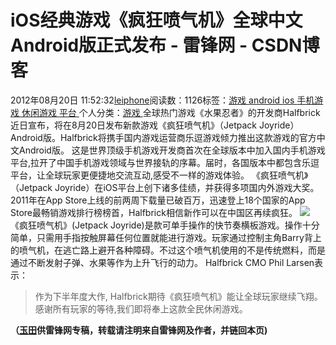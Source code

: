 
# iOS经典游戏《疯狂喷气机》全球中文Android版正式发布 - 雷锋网 - CSDN博客


2012年08月20日 11:52:32[leiphone](https://me.csdn.net/leiphone)阅读数：1126标签：[游戏																](https://so.csdn.net/so/search/s.do?q=游戏&t=blog)[android																](https://so.csdn.net/so/search/s.do?q=android&t=blog)[ios																](https://so.csdn.net/so/search/s.do?q=ios&t=blog)[手机游戏																](https://so.csdn.net/so/search/s.do?q=手机游戏&t=blog)[休闲游戏																](https://so.csdn.net/so/search/s.do?q=休闲游戏&t=blog)[平台																](https://so.csdn.net/so/search/s.do?q=平台&t=blog)[
							](https://so.csdn.net/so/search/s.do?q=休闲游戏&t=blog)[
																					](https://so.csdn.net/so/search/s.do?q=手机游戏&t=blog)个人分类：[游戏																](https://blog.csdn.net/leiphone/article/category/873391)
[
																								](https://so.csdn.net/so/search/s.do?q=手机游戏&t=blog)
[
				](https://so.csdn.net/so/search/s.do?q=ios&t=blog)
[
			](https://so.csdn.net/so/search/s.do?q=ios&t=blog)
[
		](https://so.csdn.net/so/search/s.do?q=android&t=blog)
[
	](https://so.csdn.net/so/search/s.do?q=游戏&t=blog)
全球热门游戏《水果忍者》的开发商Halfbrick近日宣布，将在8月20日发布新款游戏《疯狂喷气机》（Jetpack Joyride）Android版。Halfbrick将携手国内游戏运营商乐逗游戏倾力推出这款游戏的官方中文Android版。
这是世界顶级手机游戏开发商首次在全球版本中加入国内手机游戏平台,拉开了中国手机游戏领域与世界接轨的序幕。届时，各国版本中都包含乐逗平台，让全球玩家更便捷地交流互动,感受不一样的游戏体验。
《疯狂喷气机》（Jetpack Joyride）在iOS平台上创下诸多佳绩，并获得多项国内外游戏大奖。2011年在App Store上线的前两周下载量已破百万，迅速登上18个国家的App Store最畅销游戏排行榜榜首，Halfbrick相信新作可以在中国区再续疯狂。
![](http://www.leiphone.com/wp-content/uploads/2012/08/Jetpack-Joyride-Background-Art-1640x600-1024x374.png)
《疯狂喷气机》(Jetpack Joyride)是款可单手操作的快节奏横板游戏。操作十分简单，只需用手指按触屏幕任何位置就能进行游戏。玩家通过控制主角Barry背上的喷气机，在逃亡路上避开各种障碍。不过这个喷气机使用的不是传统燃料，而是通过不断发射子弹、水果等作为上升飞行的动力。
Halfbrick CMO Phil Larsen表示：
> 作为下半年度大作, Halfbrick期待《疯狂喷气机》能让全球玩家继续飞翔。感谢所有玩家的等待,我们即将奉上这款全民休闲游戏。

**（****[玉田](http://www.leiphone.com/author/lytivan0)****供****雷锋网****专稿，转载请注明来自雷锋网及作者，并链回本页)**

